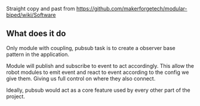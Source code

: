 Straight copy and past from https://github.com/makerforgetech/modular-biped/wiki/Software

## What does it do

Only module with coupling, pubsub task is to create a observer base pattern in the application.

Module will publish and subscribe to event to act accordingly. This allow the robot modules to emit event and react to event according to the config we give them. Giving us full control on where they also connect.

Ideally, pubsub would act as a core feature used by every other part of the project.